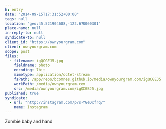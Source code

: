 ```yaml
---
h: entry
date: "2014-09-15T17:31:52+00:00"
tags: null
location: "geo:45.521904688,-122.678060301"
place-name: null
in-reply-to: null
syndicate-to: null
client_id: "https://ownyourgram.com"
client: ownyourgram.com
scope: post
files:
  - filename: igQCGEJ5.jpg
    fieldname: photo
    encoding: 7bit
    mimetype: application/octet-stream
    fsPath: /app/repo/bcomnes.github.io/media/ownyourgram.com/igQCGEJ5.jpg
    workPath: /media/ownyourgram.com
    src: /media/ownyourgram.com/igQCGEJ5.jpg
published: true
syndicate: 
  - url: "http://instagram.com/p/s-YGeDxfrq/"
    name: Instagram
---
```

Zombie baby and hand
